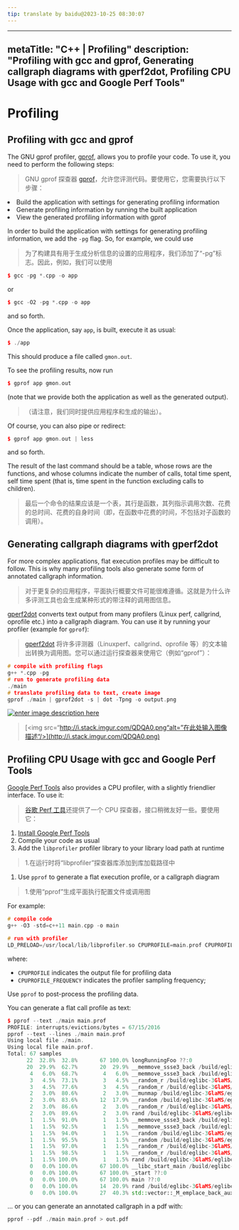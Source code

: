 ```yaml
---
tip: translate by baidu@2023-10-25 08:30:07
---
```

---

metaTitle: "C++ | Profiling"
description: "Profiling with gcc and gprof, Generating callgraph diagrams with gperf2dot, Profiling CPU Usage with gcc and Google Perf Tools"
---------------------------------------------------------------------------------------------------------------------------------------------

# Profiling

## Profiling with gcc and gprof

The GNU gprof profiler, [gprof](https://sourceware.org/binutils/docs/gprof/), allows you to profile your code. To use it, you need to perform the following steps:

> GNU gprof 探查器 [gprof](https://sourceware.org/binutils/docs/gprof/)，允许您评测代码。要使用它，您需要执行以下步骤：

<li>
Build the application with settings for generating profiling information
</li>
<li>
Generate profiling information by running the built application
</li>
<li>
View the generated profiling information with gprof
</li>

In order to build the application with settings for generating profiling information, we add the `-pg` flag. So, for example, we could use

> 为了构建具有用于生成分析信息的设置的应用程序，我们添加了“-pg”标志。因此，例如，我们可以使用

```cpp
$ gcc -pg *.cpp -o app

```

or

```cpp
$ gcc -O2 -pg *.cpp -o app

```

and so forth.

Once the application, say `app`, is built, execute it as usual:

```cpp
$ ./app

```

This should produce a file called `gmon.out`.

To see the profiling results, now run

```cpp
$ gprof app gmon.out

```

(note that we provide both the application as well as the generated output).

> （请注意，我们同时提供应用程序和生成的输出）。

Of course, you can also pipe or redirect:

```cpp
$ gprof app gmon.out | less

```

and so forth.

The result of the last command should be a table, whose rows are the functions, and whose columns indicate the number of calls, total time spent, self time spent (that is, time spent in the function excluding calls to children).

> 最后一个命令的结果应该是一个表，其行是函数，其列指示调用次数、花费的总时间、花费的自身时间（即，在函数中花费的时间，不包括对子函数的调用）。

## Generating callgraph diagrams with gperf2dot

For more complex applications, flat execution profiles may be difficult to follow. This is why many profiling tools also generate some form of annotated callgraph information.

> 对于更复杂的应用程序，平面执行概要文件可能很难遵循。这就是为什么许多评测工具也会生成某种形式的带注释的调用图信息。

[gperf2dot](https://github.com/jrfonseca/gprof2dot) converts text output from many profilers (Linux perf, callgrind, oprofile etc.) into a callgraph diagram. You can use it by running your profiler (example for `gprof`):

> [gperf2dot](https://github.com/jrfonseca/gprof2dot) 将许多评测器（Linuxperf、callgrind、oprofile 等）的文本输出转换为调用图。您可以通过运行探查器来使用它（例如“gprof”）：

```cpp
# compile with profiling flags  
g++ *.cpp -pg
# run to generate profiling data                                            
./main
# translate profiling data to text, create image     
gprof ./main | gprof2dot -s | dot -Tpng -o output.png

```

[<img src="http://i.stack.imgur.com/QDQA0.png" alt="enter image description here" />](http://i.stack.imgur.com/QDQA0.png)

> [<img src=“http://i.stack.imgur.com/QDQA0.png“alt=”在此处输入图像描述“/>](http://i.stack.imgur.com/QDQA0.png)

## Profiling CPU Usage with gcc and Google Perf Tools

[Google Perf Tools](https://github.com/gperftools/gperftools) also provides a CPU profiler, with a slightly friendlier interface. To use it:

> [谷歌 Perf 工具](https://github.com/gperftools/gperftools)还提供了一个 CPU 探查器，接口稍微友好一些。要使用它：

1. [Install Google Perf Tools](https://github.com/gperftools/gperftools)
2. Compile your code as usual
3. Add the `libprofiler` profiler library to your library load path at runtime

> 1.在运行时将“libprofiler”探查器库添加到库加载路径中

1. Use `pprof` to generate a flat execution profile, or a callgraph diagram

> 1.使用“pprof”生成平面执行配置文件或调用图

For example:

```cpp
# compile code
g++ -O3 -std=c++11 main.cpp -o main

# run with profiler
LD_PRELOAD=/usr/local/lib/libprofiler.so CPUPROFILE=main.prof CPUPROFILE_FREQUENCY=100000 ./main

```

where:

- `CPUPROFILE` indicates the output file for profiling data
- `CPUPROFILE_FREQUENCY` indicates the profiler sampling frequency;

Use `pprof` to post-process the profiling data.

You can generate a flat call profile as text:

```cpp
$ pprof --text ./main main.prof
PROFILE: interrupts/evictions/bytes = 67/15/2016
pprof --text --lines ./main main.prof
Using local file ./main.
Using local file main.prof.
Total: 67 samples
      22  32.8%  32.8%       67 100.0% longRunningFoo ??:0
      20  29.9%  62.7%       20  29.9% __memmove_ssse3_back /build/eglibc-3GlaMS/eglibc-2.19/string/../sysdeps/x86_64/multiarch/memcpy-ssse3-back.S:1627
       4   6.0%  68.7%        4   6.0% __memmove_ssse3_back /build/eglibc-3GlaMS/eglibc-2.19/string/../sysdeps/x86_64/multiarch/memcpy-ssse3-back.S:1619
       3   4.5%  73.1%        3   4.5% __random_r /build/eglibc-3GlaMS/eglibc-2.19/stdlib/random_r.c:388
       3   4.5%  77.6%        3   4.5% __random_r /build/eglibc-3GlaMS/eglibc-2.19/stdlib/random_r.c:401
       2   3.0%  80.6%        2   3.0% __munmap /build/eglibc-3GlaMS/eglibc-2.19/misc/../sysdeps/unix/syscall-template.S:81
       2   3.0%  83.6%       12  17.9% __random /build/eglibc-3GlaMS/eglibc-2.19/stdlib/random.c:298
       2   3.0%  86.6%        2   3.0% __random_r /build/eglibc-3GlaMS/eglibc-2.19/stdlib/random_r.c:385
       2   3.0%  89.6%        2   3.0% rand /build/eglibc-3GlaMS/eglibc-2.19/stdlib/rand.c:26
       1   1.5%  91.0%        1   1.5% __memmove_ssse3_back /build/eglibc-3GlaMS/eglibc-2.19/string/../sysdeps/x86_64/multiarch/memcpy-ssse3-back.S:1617
       1   1.5%  92.5%        1   1.5% __memmove_ssse3_back /build/eglibc-3GlaMS/eglibc-2.19/string/../sysdeps/x86_64/multiarch/memcpy-ssse3-back.S:1623
       1   1.5%  94.0%        1   1.5% __random /build/eglibc-3GlaMS/eglibc-2.19/stdlib/random.c:293
       1   1.5%  95.5%        1   1.5% __random /build/eglibc-3GlaMS/eglibc-2.19/stdlib/random.c:296
       1   1.5%  97.0%        1   1.5% __random_r /build/eglibc-3GlaMS/eglibc-2.19/stdlib/random_r.c:371
       1   1.5%  98.5%        1   1.5% __random_r /build/eglibc-3GlaMS/eglibc-2.19/stdlib/random_r.c:381
       1   1.5% 100.0%        1   1.5% rand /build/eglibc-3GlaMS/eglibc-2.19/stdlib/rand.c:28
       0   0.0% 100.0%       67 100.0% __libc_start_main /build/eglibc-3GlaMS/eglibc-2.19/csu/libc-start.c:287
       0   0.0% 100.0%       67 100.0% _start ??:0
       0   0.0% 100.0%       67 100.0% main ??:0
       0   0.0% 100.0%       14  20.9% rand /build/eglibc-3GlaMS/eglibc-2.19/stdlib/rand.c:27
       0   0.0% 100.0%       27  40.3% std::vector::_M_emplace_back_aux ??:0

```

... or you can generate an annotated callgraph in a pdf with:

```cpp
pprof --pdf ./main main.prof > out.pdf

```
